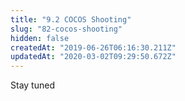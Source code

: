 ```yaml
---
title: "9.2 COCOS Shooting"
slug: "82-cocos-shooting"
hidden: false
createdAt: "2019-06-26T06:16:30.211Z"
updatedAt: "2020-03-02T09:29:50.672Z"
---
```

Stay tuned
